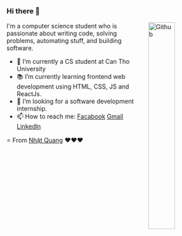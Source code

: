 ### Hi there 👋

<img width="35%" align="right" alt="Github" src="https://user-images.githubusercontent.com/48678280/88862734-4903af80-d201-11ea-968b-9c939d88a37c.gif" />

I'm a computer science student who is passionate about writing code, solving problems, automating stuff, and building software.

- 🔭 I’m currently a CS student at Can Tho University
- 📚 I’m currently learning frontend web development using HTML, CSS, JS and ReactJs.
- 👯 I’m looking for a software development internship. 
- 📫 How to reach me: [Facabook](https://www.facebook.com/quangcutequadiha) [Gmail](mailto:shnquang02@gmail.com) [Linkedln](https://www.linkedin.com/in/s%C6%A1n-hu%E1%BB%B3nh-nh%E1%BA%ADt-quang-070bb121a/)

⭐️ From [Nhật Quang](https://github.com/nhatquang140302) ❤️❤️❤️
